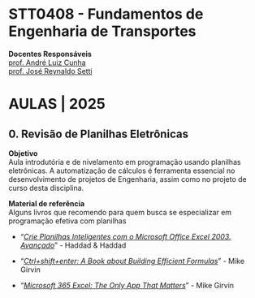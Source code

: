 # STT0408 - Fundamentos de Engenharia de Transportes


<!-- # STT0408 - Fundamentos de Engenharia de Transportes -->

**Docentes Responsáveis**  
[prof. André Luiz
Cunha](https://scholar.google.com/citations?hl=pt-BR&user=HI0CQJMAAAAJ&view_op=list_works&authuser=1&sortby=pubdate)  
[prof. José Reynaldo
Setti](https://scholar.google.com/citations?hl=pt-BR&user=dhzpfA0AAAAJ&view_op=list_works&authuser=1&sortby=pubdate)

# AULAS \| 2025

## 0. Revisão de Planilhas Eletrônicas

**Objetivo**  
Aula introdutória e de nivelamento em programação usando planilhas
eletrônicas. A automatização de cálculos é ferramenta essencial no
desenvolvimento de projetos de Engenharia, assim como no projeto de
curso desta disciplina.

**Material de referência**  
Alguns livros que recomendo para quem busca se especializar em
programação efetiva com planilhas

- “*[Crie Planilhas Inteligentes com o Microsoft Office Excel 2003.
  Avançado](https://www.amazon.com.br/Planilhas-Inteligentes-Microsoft-Office-Avan%C3%A7ado/dp/8571949921)*” -
  Haddad & Haddad

- “*[Ctrl+shift+enter: A Book about Building Efficient
  Formulas](https://www.amazon.com/Shift-Enter-Mastering-Excel-Formulas/dp/1615470077)*” -
  Mike Girvin

- “*[Microsoft 365 Excel: The Only App That
  Matters](https://www.amazon.com/Microsoft-365-Excel-Calculations-Analytics/dp/1615470700)*” -
  Mike Girvin
